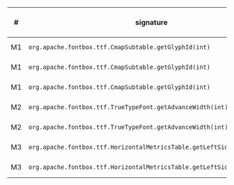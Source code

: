 \# | signature | \#args in union | generated test class | output |
-- | --------- | --------------- | -------------------- | ------ |
M1 | `org.apache.fontbox.ttf.CmapSubtable.getGlyphId(int)` | 88 | [`TestProzeGen_getGlyph_testEmptySubset`](https://github.com/Deee92/journal/blob/master/data/proze/results/pdfbox/org/apache/fontbox/ttf/TestProzeGen_getGlyph_testEmptySubset.java) | P: 1, F: 87 |
M1 | `org.apache.fontbox.ttf.CmapSubtable.getGlyphId(int)` | 88 | [`TestProzeGen_getGlyph_testEmptySubset2`](https://github.com/Deee92/journal/blob/master/data/proze/results/pdfbox/org/apache/fontbox/ttf/TestProzeGen_getGlyph_testEmptySubset2.java) | P: 1, F: 87 |
M1 | `org.apache.fontbox.ttf.CmapSubtable.getGlyphId(int)` | 88 | [`TestProzeGen_getGlyph_testNonEmptySubset`](https://github.com/Deee92/journal/blob/master/data/proze/results/pdfbox/org/apache/fontbox/ttf/TestProzeGen_getGlyph_testNonEmptySubset.java) | P: 0, F: 88 |
M2 | `org.apache.fontbox.ttf.TrueTypeFont.getAdvanceWidth(int)` | 50 | [`TestProzeGen_getAdvanceWidth_testNonEmptySubset`](https://github.com/Deee92/journal/blob/master/data/proze/results/pdfbox/org/apache/fontbox/ttf/TestProzeGen_getAdvanceWidth_testNonEmptySubset.java) | P: 16, F: 34 |
M2 | `org.apache.fontbox.ttf.TrueTypeFont.getAdvanceWidth(int)` | 50 | [`TestProzeGen_getAdvanceWidth_testPDFBox3379`](https://github.com/Deee92/journal/blob/master/data/proze/results/pdfbox/org/apache/fontbox/ttf/TestProzeGen_getAdvanceWidth_testPDFBox3379.java) | P: 49, F: 1 |
M3 | `org.apache.fontbox.ttf.HorizontalMetricsTable.getLeftSideBearing(int)` | 88 | [`TestProzeGen_getLeftSideBearing_testNonEmptySubset`](https://github.com/Deee92/journal/blob/master/data/proze/results/pdfbox/org/apache/fontbox/ttf/TestProzeGen_getLeftSideBearing_testNonEmptySubset.java) | P: 1, F: 87 |
M3 | `org.apache.fontbox.ttf.HorizontalMetricsTable.getLeftSideBearing(int)` | 88 | [`TestProzeGen_getLeftSideBearing_testPDFBox3379`](https://github.com/Deee92/journal/blob/master/data/proze/results/pdfbox/org/apache/fontbox/ttf/TestProzeGen_getLeftSideBearing_testPDFBox3379.java) | P: 2, F: 86 |
